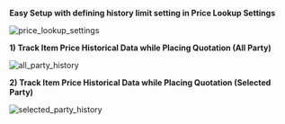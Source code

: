 **Easy Setup with defining history limit setting in Price Lookup Settings**

![price_lookup_settings](https://github.com/hrgadesha/price_lookup/assets/62712470/871ab0eb-ebd9-4b1d-9d82-558c9efa0844)


**1) Track Item Price Historical Data while Placing Quotation (All Party)**

![all_party_history](https://github.com/hrgadesha/price_lookup/assets/62712470/fe35275a-c010-41ed-9f6d-7a9156b4f07b)

**2) Track Item Price Historical Data while Placing Quotation (Selected Party)**

![selected_party_history](https://github.com/hrgadesha/price_lookup/assets/62712470/fdd66969-b3dc-480e-82c1-c561c8b12abf)
